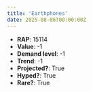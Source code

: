 ```yaml
---
title: 'Earthphones'
date: 2025-08-06T00:00:00Z
---
```

- **RAP**: 15114
- **Value**: -1
- **Demand level**: -1
- **Trend**: -1
- **Projected?**: True
- **Hyped?**: True
- **Rare?**: True
